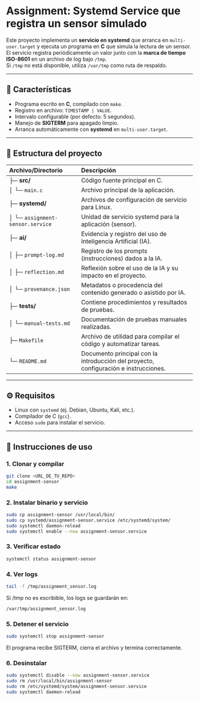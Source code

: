 # Assignment: Systemd Service que registra un sensor simulado

Este proyecto implementa un **servicio en systemd** que arranca en `multi-user.target` y ejecuta un programa en **C** que simula la lectura de un sensor.  
El servicio registra periódicamente un valor junto con la **marca de tiempo ISO-8601** en un archivo de log bajo `/tmp`.  
Si `/tmp` no está disponible, utiliza `/var/tmp` como ruta de respaldo.

---

## 📌 Características

- Programa escrito en **C**, compilado con `make`.
- Registro en archivo: `TIMESTAMP | VALUE`.
- Intervalo configurable (por defecto: 5 segundos).
- Manejo de **SIGTERM** para apagado limpio.
- Arranca automáticamente con **systemd** en `multi-user.target`.

---

## 📂 Estructura del proyecto

| Archivo/Directorio               | Descripción                                                                          |
| :------------------------------- | :----------------------------------------------------------------------------------- |
| ├─ **src/**                      | Código fuente principal en C.                                                        |
| │ └─ `main.c`                    | Archivo principal de la aplicación.                                                  |
| ├─ **systemd/**                  | Archivos de configuración de servicio para Linux.                                    |
| │ └─ `assignment-sensor.service` | Unidad de servicio systemd para la aplicación (sensor).                              |
| ├─ **ai/**                       | Evidencia y registro del uso de Inteligencia Artificial (IA).                        |
| │ ├─ `prompt-log.md`             | Registro de los prompts (instrucciones) dados a la IA.                               |
| │ ├─ `reflection.md`             | Reflexión sobre el uso de la IA y su impacto en el proyecto.                         |
| │ └─ `provenance.json`           | Metadatos o procedencia del contenido generado o asistido por IA.                    |
| ├─ **tests/**                    | Contiene procedimientos y resultados de pruebas.                                     |
| │ └─ `manual-tests.md`           | Documentación de pruebas manuales realizadas.                                        |
| ├─ `Makefile`                    | Archivo de utilidad para compilar el código y automatizar tareas.                    |
| └─ `README.md`                   | Documento principal con la introducción del proyecto, configuración e instrucciones. |

---

## ⚙️ Requisitos

- Linux con `systemd` (ej. Debian, Ubuntu, Kali, etc.).
- Compilador de C (`gcc`).
- Acceso `sudo` para instalar el servicio.

---

## 🚀 Instrucciones de uso

### 1. Clonar y compilar

```bash
git clone <URL_DE_TU_REPO>
cd assignment-sensor
make
```

### 2. Instalar binario y servicio

```bash
sudo cp assignment-sensor /usr/local/bin/
sudo cp systemd/assignment-sensor.service /etc/systemd/system/
sudo systemctl daemon-reload
sudo systemctl enable --now assignment-sensor.service
```

### 3. Verificar estado

```bash
systemctl status assignment-sensor
```

### 4. Ver logs

```bash
tail -f /tmp/assignment_sensor.log
```

Si /tmp no es escribible, los logs se guardarán en:

```bash
/var/tmp/assignment_sensor.log
```

### 5. Detener el servicio

```bash
sudo systemctl stop assignment-sensor
```

El programa recibe SIGTERM, cierra el archivo y termina correctamente.

### 6. Desinstalar

```bash
sudo systemctl disable --now assignment-sensor.service
sudo rm /usr/local/bin/assignment-sensor
sudo rm /etc/systemd/system/assignment-sensor.service
sudo systemctl daemon-reload
```
